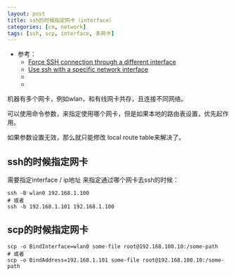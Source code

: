 ```yaml
---
layout: post
title: ssh的时候指定网卡（interface）
categories: [cm, network]
tags: [ssh, scp, interface, 多网卡]
---
```


* 参考： 
    * [Force SSH connection through a different interface](https://serverfault.com/questions/417035/force-ssh-connection-through-a-different-interface)
    * [Use ssh with a specific network interface](https://unix.stackexchange.com/questions/16057/use-ssh-with-a-specific-network-interface)
    * []()
    * []()



机器有多个网卡，例如wlan，和有线网卡共存，且连接不同网络。

可以使用命令参数，来指定使用哪个网卡，但是如果本地的路由表设置，优先起作用。

如果参数设置无效，那么就只能修改 local route table来解决了。

## ssh的时候指定网卡

需要指定interface / ip地址 来指定通过哪个网卡去ssh的时候：

~~~
ssh -B wlan0 192.168.1.100
# 或者
ssh -b 192.168.1.101 192.168.1.100
~~~

## scp的时候指定网卡

~~~
scp -o BindInterface=wlan0 some-file root@192.168.100.10:/some-path
# 或者
scp -o BindAddress=192.168.1.101 some-file root@192.168.100.10:/some-path
~~~











